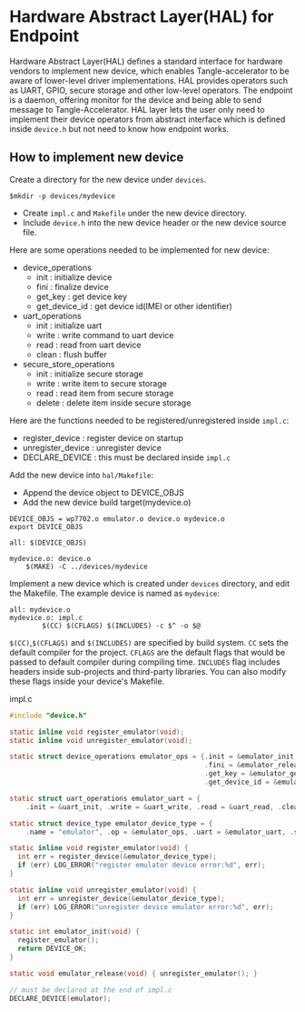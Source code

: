 # Hardware Abstract Layer(HAL) for Endpoint

Hardware Abstract Layer(HAL) defines a standard interface for hardware vendors to implement new device, which enables Tangle-accelerator to be aware of lower-level driver implementations. HAL provides operators such as UART, GPIO, secure storage and other low-level operators. The endpoint is a daemon, offering monitor for the device and being able to send message to Tangle-Accelerator. HAL layer lets the user only need to implement their device operators from abstract interface which is defined inside `device.h` but not need to know how endpoint works.

## How to implement new device

Create a directory for the new device under `devices`.
```
$mkdir -p devices/mydevice
```
* Create `impl.c` and `Makefile` under the new device directory.
* Include `device.h` into the new device header or the new device source file.

Here are some operations needed to be implemented for new device:
* device_operations
    * init : initialize device
    * fini : finalize device
    * get_key : get device key
    * get_device_id : get device id(IMEI or other identifier)
* uart_operations
    * init : initialize uart
    * write : write command to uart device
    * read : read from uart device
    * clean : flush buffer
* secure_store_operations
    * init : initialize secure storage
    * write : write item to secure storage
    * read : read item from secure storage
    * delete : delete item inside secure storage

Here are the functions needed to be registered/unregistered inside `impl.c`:
* register_device : register device on startup
* unregister_device : unregister device
* DECLARE_DEVICE : this must be declared inside `impl.c`

Add the new device into `hal/Makefile`:

* Append the device object to DEVICE_OBJS
* Add the new device build target(mydevice.o)
```
DEVICE_OBJS = wp7702.o emulator.o device.o mydevice.o
export DEVICE_OBJS

all: $(DEVICE_OBJS)

mydevice.o: device.o
    $(MAKE) -C ../devices/mydevice
```

Implement a new device which is created under `devices` directory, and edit the Makefile. The example device is named as `mydevice`:
```
all: mydevice.o
mydevice.o: impl.c
        $(CC) $(CFLAGS) $(INCLUDES) -c $^ -o $@
```
`$(CC)`,`$(CFLAGS)` and `$(INCLUDES)` are specified by build system. `CC` sets the default compiler for the project. `CFLAGS` are the default flags that would be passed to default compiler during compiling time. `INCLUDES` flag includes headers inside sub-projects and third-party libraries. You can also modify these flags inside your device's Makefile.

impl.c
```c
#include "device.h"

static inline void register_emulator(void);
static inline void unregister_emulator(void);

static struct device_operations emulator_ops = {.init = &emulator_init,
                                                .fini = &emulator_release,
                                                .get_key = &emulator_get_key,
                                                .get_device_id = &emulator_get_device_id};

static struct uart_operations emulator_uart = {
    .init = &uart_init, .write = &uart_write, .read = &uart_read, .clean = &uart_clean};

static struct device_type emulator_device_type = {
    .name = "emulator", .op = &emulator_ops, .uart = &emulator_uart, .sec_ops = &emulator_sec_ops};

static inline void register_emulator(void) {
  int err = register_device(&emulator_device_type);
  if (err) LOG_ERROR("register emulator device error:%d", err);
}

static inline void unregister_emulator(void) {
  int err = unregister_device(&emulator_device_type);
  if (err) LOG_ERROR("unregister device emulator error:%d", err);
}

static int emulator_init(void) {
  register_emulator();
  return DEVICE_OK;
}

static void emulator_release(void) { unregister_emulator(); }

// must be declared at the end of impl.c
DECLARE_DEVICE(emulator);
```

